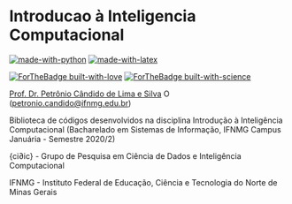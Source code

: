 # Introducao à Inteligencia Computacional

[![made-with-python](https://img.shields.io/badge/Made%20with-Python-1f425f.svg)](https://www.python.org/)  [![made-with-latex](https://img.shields.io/badge/Made%20with-LaTeX-1f425f.svg)](https://www.latex-project.org/) 

[![ForTheBadge built-with-love](http://ForTheBadge.com/images/badges/built-with-love.svg)](https://GitHub.com/Naereen/) [![ForTheBadge built-with-science](http://ForTheBadge.com/images/badges/built-with-science.svg)](https://GitHub.com/Naereen/)

<a href="http://petroniocandido.github.io">Prof. Dr. Petrônio Cândido de Lima e Silva</a> <span itemscope itemtype="https://schema.org/Person"><a itemprop="sameAs" content="https://orcid.org/0000-0002-1202-2552" href="https://orcid.org/0000-0002-1202-2552" target="orcid.widget" rel="noopener noreferrer" style="vertical-align:top;"><img src="https://orcid.org/sites/default/files/images/orcid_16x16.png" style="width:1em;margin-right:.5em;" alt="ORCID iD icon"></a></span> (petronio.candido@ifnmg.edu.br)

Biblioteca de códigos desenvolvidos na disciplina Introdução à Inteligência Computacional (Bacharelado em Sistemas de Informação, IFNMG Campus Januária - Semestre 2020/2)

{ci∂ic} - Grupo de Pesquisa em Ciência de Dados e Inteligência Computacional

IFNMG - Instituto Federal de Educação, Ciência e Tecnologia do Norte de Minas Gerais
